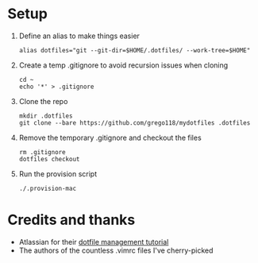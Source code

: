 # Setup

1. Define an alias to make things easier

    ```shell
    alias dotfiles="git --git-dir=$HOME/.dotfiles/ --work-tree=$HOME"
    ```

2. Create a temp .gitignore to avoid recursion issues when cloning

    ```shell
    cd ~
    echo '*' > .gitignore
    ```

3. Clone the repo

    ```shell
    mkdir .dotfiles
    git clone --bare https://github.com/grego118/mydotfiles .dotfiles
    ```

4. Remove the temporary .gitignore and checkout the files

    ```shell
    rm .gitignore
    dotfiles checkout
    ```

5. Run the provision script

    ```shell
    ./.provision-mac
    ```

# Credits and thanks

- Atlassian for their [dotfile management tutorial](https://www.atlassian.com/git/tutorials/dotfiles)
- The authors of the countless .vimrc files I've cherry-picked
